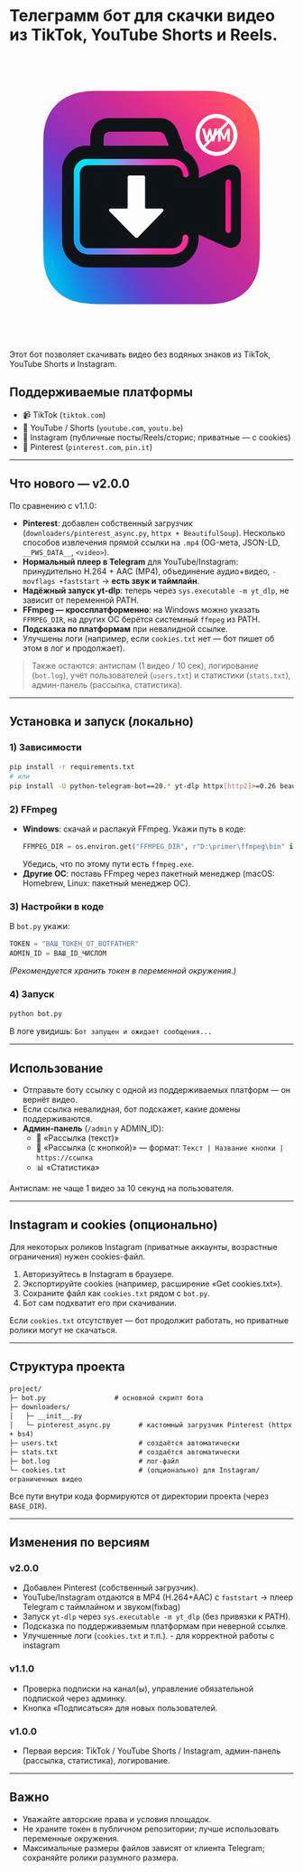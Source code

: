 # Телеграмм бот для скачки видео из TikTok, YouTube Shorts и Reels.

![Логотип бота](https://github.com/vtslynet-cyber/tiktok-youtube-downloader-tg-bot/blob/main/logobot.png)

Этот бот позволяет скачивать видео без водяных знаков из TikTok, YouTube Shorts и Instagram.

## Поддерживаемые платформы
- 📹 TikTok (`tiktok.com`)
- 🎥 YouTube / Shorts (`youtube.com`, `youtu.be`)
- 📸 Instagram (публичные посты/Reels/сторис; приватные — с cookies)
- 📌 Pinterest (`pinterest.com`, `pin.it`)

---

## Что нового — v2.0.0
По сравнению с v1.1.0:

- **Pinterest**: добавлен собственный загрузчик (`downloaders/pinterest_async.py`, `httpx + BeautifulSoup`). Несколько способов извлечения прямой ссылки на `.mp4` (OG-мета, JSON-LD, `__PWS_DATA__`, `<video>`).
- **Нормальный плеер в Telegram** для YouTube/Instagram: принудительно H.264 + AAC (MP4), объединение аудио+видео, `-movflags +faststart` → **есть звук и таймлайн**.
- **Надёжный запуск yt-dlp**: теперь через `sys.executable -m yt_dlp`, не зависит от переменной PATH.
- **FFmpeg — кроссплатформенно**: на Windows можно указать `FFMPEG_DIR`, на других ОС берётся системный `ffmpeg` из PATH.
- **Подсказка по платформам** при невалидной ссылке.
- Улучшены логи (например, если `cookies.txt` нет — бот пишет об этом в лог и продолжает).

> Также остаются: антиспам (1 видео / 10 сек), логирование (`bot.log`), учёт пользователей (`users.txt`) и статистики (`stats.txt`), админ-панель (рассылка, статистика).

---

## Установка и запуск (локально)

### 1) Зависимости
```bash
pip install -r requirements.txt
# или
pip install -U python-telegram-bot==20.* yt-dlp httpx[http2]>=0.26 beautifulsoup4>=4.12
```

### 2) FFmpeg
- **Windows**: скачай и распакуй FFmpeg. Укажи путь в коде:
  ```python
  FFMPEG_DIR = os.environ.get("FFMPEG_DIR", r"D:\primer\ffmpeg\bin" if os.name == "nt" else "")
  ```
  Убедись, что по этому пути есть `ffmpeg.exe`.
- **Другие ОС**: поставь FFmpeg через пакетный менеджер (macOS: Homebrew, Linux: пакетный менеджер ОС).

### 3) Настройки в коде
В `bot.py` укажи:
```python
TOKEN = "ВАШ_ТОКЕН_ОТ_BOTFATHER"
ADMIN_ID = ВАШ_ID_ЧИСЛОМ
```
*(Рекомендуется хранить токен в переменной окружения.)*

### 4) Запуск
```bash
python bot.py
```
В логе увидишь: `Бот запущен и ожидает сообщения...`

---

## Использование

- Отправьте боту ссылку с одной из поддерживаемых платформ — он вернёт видео.
- Если ссылка невалидная, бот подскажет, какие домены поддерживаются.
- **Админ-панель** (`/admin` у ADMIN_ID):
  - 📢 «Рассылка (текст)»
  - 📢 «Рассылка (с кнопкой)» — формат: `Текст | Название кнопки | https://ссылка`
  - 📊 «Статистика»

Антиспам: не чаще 1 видео за 10 секунд на пользователя.

---

## Instagram и cookies (опционально)

Для некоторых роликов Instagram (приватные аккаунты, возрастные ограничения) нужен cookies-файл.

1. Авторизуйтесь в Instagram в браузере.  
2. Экспортируйте cookies (например, расширение «Get cookies.txt»).  
3. Сохраните файл как `cookies.txt` рядом с `bot.py`.  
4. Бот сам подхватит его при скачивании.

Если `cookies.txt` отсутствует — бот продолжит работать, но приватные ролики могут не скачаться.

---

## Структура проекта

```
project/
├─ bot.py                 # основной скрипт бота
├─ downloaders/
│   ├─ __init__.py
│   └─ pinterest_async.py       # кастомный загрузчик Pinterest (httpx + bs4)
├─ users.txt                    # создаётся автоматически
├─ stats.txt                    # создаётся автоматически
├─ bot.log                      # лог-файл
└─ cookies.txt                  # (опционально) для Instagram/ограниченных видео
```

Все пути внутри кода формируются от директории проекта (через `BASE_DIR`).

---

## Изменения по версиям

### v2.0.0
- Добавлен Pinterest (собственный загрузчик).
- YouTube/Instagram отдаются в MP4 (H.264+AAC) с `faststart` → плеер Telegram с таймлайном и звуком(fixbag)
- Запуск `yt-dlp` через `sys.executable -m yt_dlp` (без привязки к PATH).
- Подсказка по поддерживаемым платформам при неверной ссылке.
- Улучшенные логи (`cookies.txt` и т.п.). - для корректной работы с instagram

### v1.1.0
- Проверка подписки на канал(ы), управление обязательной подпиской через админку.
- Кнопка «Подписаться» для новых пользователей.

### v1.0.0
- Первая версия: TikTok / YouTube Shorts / Instagram, админ-панель (рассылка, статистика), логирование.

---

## Важно
- Уважайте авторские права и условия площадок.
- Не храните токен в публичном репозитории; лучше использовать переменные окружения.
- Максимальные размеры файлов зависят от клиента Telegram; сохраняйте ролики разумного размера.
